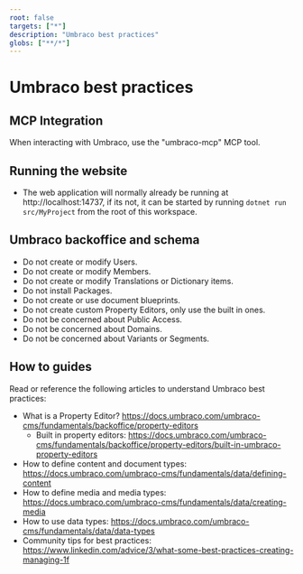 ```yaml
---
root: false
targets: ["*"]
description: "Umbraco best practices"
globs: ["**/*"]
---
```


# Umbraco best practices

## MCP Integration

When interacting with Umbraco, use the "umbraco-mcp" MCP tool.

## Running the website

* The web application will normally already be running at http://localhost:14737, if its not, it can be started by running `dotnet run src/MyProject` from the root of this workspace.

## Umbraco backoffice and schema

* Do not create or modify Users.
* Do not create or modify Members.
* Do not create or modify Translations or Dictionary items.
* Do not install Packages.
* Do not create or use document blueprints.
* Do not create custom Property Editors, only use the built in ones.
* Do not be concerned about Public Access.
* Do not be concerned about Domains.
* Do not be concerned about Variants or Segments.

## How to guides

Read or reference the following articles to understand Umbraco best practices:

* What is a Property Editor? https://docs.umbraco.com/umbraco-cms/fundamentals/backoffice/property-editors 
  * Built in property editors: https://docs.umbraco.com/umbraco-cms/fundamentals/backoffice/property-editors/built-in-umbraco-property-editors 
* How to define content and document types: https://docs.umbraco.com/umbraco-cms/fundamentals/data/defining-content
* How to define media and media types: https://docs.umbraco.com/umbraco-cms/fundamentals/data/creating-media 
* How to use data types: https://docs.umbraco.com/umbraco-cms/fundamentals/data/data-types 
* Community tips for best practices: https://www.linkedin.com/advice/3/what-some-best-practices-creating-managing-1f